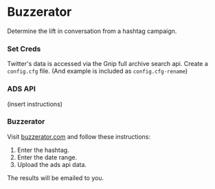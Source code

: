# Buzzerator
Determine the lift in conversation from a hashtag campaign. 

### Set Creds
Twitter's data is accessed via the Gnip full archive search api. Create
a `config.cfg` file. (And example is included as `config.cfg-rename`)

### ADS API
(insert instructions)

### Buzzerator
Visit [buzzerator.com](http://www.pedalproject.com) and follow these
instructions:

1. Enter the hashtag.
2. Enter the date range.
3. Upload the ads api data.

The results will be emailed to you.



